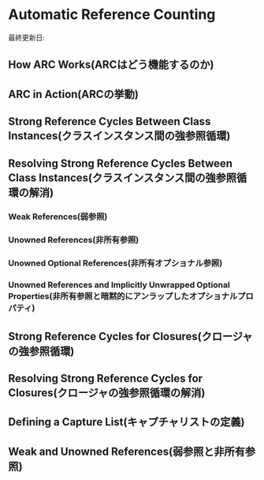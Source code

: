 # Automatic Reference Counting

最終更新日:

## How ARC Works(ARCはどう機能するのか)

## ARC in Action(ARCの挙動)

## Strong Reference Cycles Between Class Instances(クラスインスタンス間の強参照循環)

## Resolving Strong Reference Cycles Between Class Instances(クラスインスタンス間の強参照循環の解消)

### Weak References(弱参照)

### Unowned References(非所有参照)

### Unowned Optional References(非所有オプショナル参照)

### Unowned References and Implicitly Unwrapped Optional Properties(非所有参照と暗黙的にアンラップしたオプショナルプロパティ)

## Strong Reference Cycles for Closures(クロージャの強参照循環)

## Resolving Strong Reference Cycles for Closures(クロージャの強参照循環の解消)

## Defining a Capture List(キャプチャリストの定義)

## Weak and Unowned References(弱参照と非所有参照)
